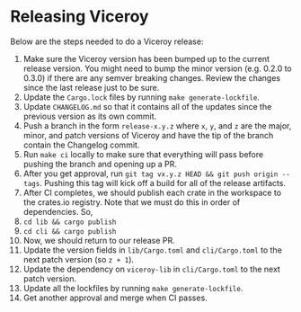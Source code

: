 # Releasing Viceroy

Below are the steps needed to do a Viceroy release:

1. Make sure the Viceroy version has been bumped up to the current release
   version. You might need to bump the minor version (e.g. 0.2.0 to 0.3.0) if
   there are any semver breaking changes. Review the changes since the last
   release just to be sure.
1. Update the `Cargo.lock` files by running `make generate-lockfile`.
1. Update `CHANGELOG.md` so that it contains all of the updates since the
   previous version as its own commit.
1. Push a branch in the form `release-x.y.z` where `x`, `y`, and `z` are the
   major, minor, and patch versions of Viceroy and have the tip of the branch
   contain the Changelog commit.
1. Run `make ci` locally to make sure that everything will pass before pushing
   the branch and opening up a PR.
1. After you get approval, run `git tag vx.y.z HEAD && git push origin --tags`.
   Pushing this tag will kick off a build for all of the release artifacts.
1. After CI completes, we should publish each crate in the workspace to the
   crates.io registry. Note that we must do this in order of dependencies. So,
  1. `cd lib && cargo publish`
  1. `cd cli && cargo publish`
1. Now, we should return to our release PR.
  1. Update the version fields in `lib/Cargo.toml` and `cli/Cargo.toml` to the
     next patch version (so `z + 1`).
  1. Update the dependency on `viceroy-lib` in `cli/Cargo.toml` to the next
     patch version.
  1. Update all the lockfiles by running `make generate-lockfile`.
1. Get another approval and merge when CI passes.

